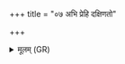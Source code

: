 +++
title = "०७ अभि प्रेहि दक्षिणतो"

+++
<details><summary>मूलम् (GR)</summary>

अभि प्रेहि दक्षिणतो भवा नो  
अधा वृत्राणि जङ्घनाव भूरि ।  
जुहोमि ते धरुणो मध्वो अग्रम्  
उभा उपांशु प्रथमा पिबेव ॥
</details>